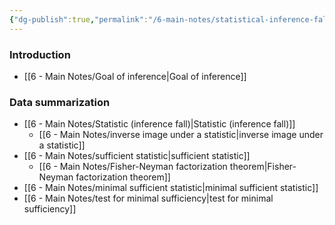 ```yaml
---
{"dg-publish":true,"permalink":"/6-main-notes/statistical-inference-fall/","tags":["moc"]}
---
```


### Introduction
+ [[6 - Main Notes/Goal of inference\|Goal of inference]]
### Data summarization
+ [[6 - Main Notes/Statistic (inference fall)\|Statistic (inference fall)]]
	+ [[6 - Main Notes/inverse image under a statistic\|inverse image under a statistic]]
+ [[6 - Main Notes/sufficient statistic\|sufficient statistic]]
	+ [[6 - Main Notes/Fisher-Neyman factorization theorem\|Fisher-Neyman factorization theorem]]
+ [[6 - Main Notes/minimal sufficient statistic\|minimal sufficient statistic]]
+ [[6 - Main Notes/test for minimal sufficiency\|test for minimal sufficiency]]